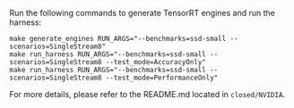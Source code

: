 Run the following commands to generate TensorRT engines and run the harness:

```
make generate_engines RUN_ARGS="--benchmarks=ssd-small --scenarios=SingleStream8"
make run_harness RUN_ARGS="--benchmarks=ssd-small --scenarios=SingleStream8 --test_mode=AccuracyOnly"
make run_harness RUN_ARGS="--benchmarks=ssd-small --scenarios=SingleStream8 --test_mode=PerformanceOnly"
```

For more details, please refer to the README.md located in `closed/NVIDIA`.
